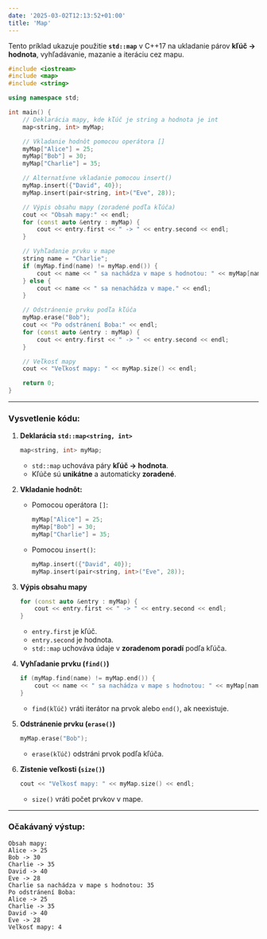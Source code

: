 ```yaml
---
date: '2025-03-02T12:13:52+01:00'
title: 'Map'
---
```


Tento príklad ukazuje použitie **`std::map`** v C++17 na ukladanie párov **kľúč → hodnota**, vyhľadávanie, mazanie a
iteráciu cez mapu.

```cpp
#include <iostream>
#include <map>
#include <string>

using namespace std;

int main() {
    // Deklarácia mapy, kde kľúč je string a hodnota je int
    map<string, int> myMap;

    // Vkladanie hodnôt pomocou operátora []
    myMap["Alice"] = 25;
    myMap["Bob"] = 30;
    myMap["Charlie"] = 35;

    // Alternatívne vkladanie pomocou insert()
    myMap.insert({"David", 40});
    myMap.insert(pair<string, int>("Eve", 28));

    // Výpis obsahu mapy (zoradené podľa kľúča)
    cout << "Obsah mapy:" << endl;
    for (const auto &entry : myMap) {
        cout << entry.first << " -> " << entry.second << endl;
    }

    // Vyhľadanie prvku v mape
    string name = "Charlie";
    if (myMap.find(name) != myMap.end()) {
        cout << name << " sa nachádza v mape s hodnotou: " << myMap[name] << endl;
    } else {
        cout << name << " sa nenachádza v mape." << endl;
    }

    // Odstránenie prvku podľa kľúča
    myMap.erase("Bob");
    cout << "Po odstránení Boba:" << endl;
    for (const auto &entry : myMap) {
        cout << entry.first << " -> " << entry.second << endl;
    }

    // Veľkosť mapy
    cout << "Veľkosť mapy: " << myMap.size() << endl;

    return 0;
}
```

---

### **Vysvetlenie kódu:**

1. **Deklarácia `std::map<string, int>`**
   ```cpp
   map<string, int> myMap;
   ```
    - `std::map` uchováva páry **kľúč → hodnota**.
    - Kľúče sú **unikátne** a automaticky **zoradené**.

2. **Vkladanie hodnôt:**
    - Pomocou operátora `[]`:
      ```cpp
      myMap["Alice"] = 25;
      myMap["Bob"] = 30;
      myMap["Charlie"] = 35;
      ```
    - Pomocou `insert()`:
      ```cpp
      myMap.insert({"David", 40});
      myMap.insert(pair<string, int>("Eve", 28));
      ```

3. **Výpis obsahu mapy**
   ```cpp
   for (const auto &entry : myMap) {
       cout << entry.first << " -> " << entry.second << endl;
   }
   ```
    - `entry.first` je kľúč.
    - `entry.second` je hodnota.
    - `std::map` uchováva údaje v **zoradenom poradí** podľa kľúča.

4. **Vyhľadanie prvku (`find()`)**
   ```cpp
   if (myMap.find(name) != myMap.end()) {
       cout << name << " sa nachádza v mape s hodnotou: " << myMap[name] << endl;
   }
   ```
    - `find(kľúč)` vráti iterátor na prvok alebo `end()`, ak neexistuje.

5. **Odstránenie prvku (`erase()`)**
   ```cpp
   myMap.erase("Bob");
   ```
    - `erase(kľúč)` odstráni prvok podľa kľúča.

6. **Zistenie veľkosti (`size()`)**
   ```cpp
   cout << "Veľkosť mapy: " << myMap.size() << endl;
   ```
    - `size()` vráti počet prvkov v mape.

---

### **Očakávaný výstup:**

```
Obsah mapy:
Alice -> 25
Bob -> 30
Charlie -> 35
David -> 40
Eve -> 28
Charlie sa nachádza v mape s hodnotou: 35
Po odstránení Boba:
Alice -> 25
Charlie -> 35
David -> 40
Eve -> 28
Veľkosť mapy: 4
```
